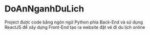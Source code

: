# DoAnNganhDuLich
Project được code bằng ngôn ngữ Python phía Back-End và sử dụng ReactJS để xây dựng Front-End tạo ra website đặt vé đi du lịch online
